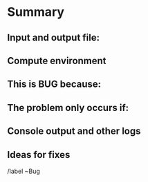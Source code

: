 # Summary

<!-- Summarize the bug encountered concisely. -->


## Input and output file:

<!--Please provide at least the inp.xml and the out files produced. -->

## Compute environment

<!-- Please shortly describe the machine&compiler you use. -->

## This is BUG because:

<!-- Please indicate the correct behaviour you expect. -->

## The problem only occurs if:

<!-- Please indicate if you checked if the bug only occurs if, e.g. you run on a specific machine,
in MPI mode, with several OpenMP task, you use LOs or SOC or ... -->

## Console output and other logs
<!-- Paste any relevant logs - please use code blocks (```) to format console output,
logs, and code as it's very hard to read otherwise. -->

## Ideas for fixes

<!-- If you can, give hints that that might help fixing the problem. -->

<!-- Please choose an appropriate label like: ~Bug ~"Critial Bug" . -->
/label ~Bug 
